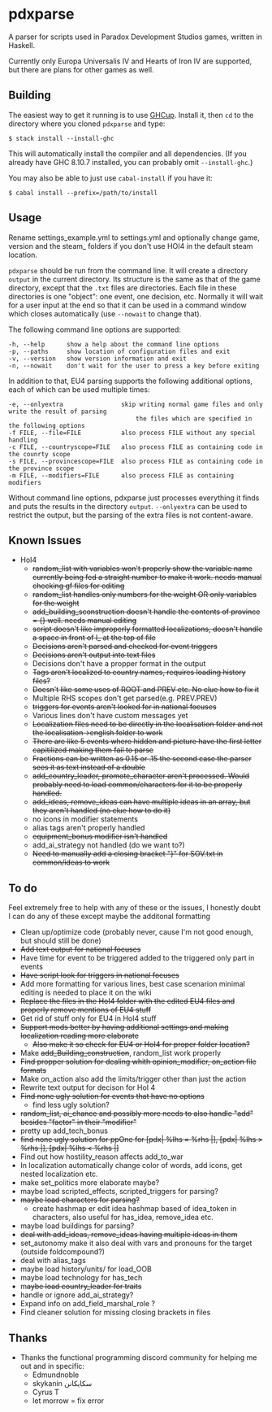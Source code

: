 # pdxparse
A parser for scripts used in Paradox Development Studios games, written in Haskell.

Currently only Europa Universalis IV and Hearts of Iron IV are supported,
but there are plans for other games as well.

## Building

The easiest way to get it running is to use
[GHCup](https://www.haskell.org/ghcup/). Install it, then
`cd` to the directory where you cloned `pdxparse` and type:

    $ stack install --install-ghc

This will automatically install the compiler and all dependencies. (If you
already have GHC 8.10.7 installed, you can probably omit `--install-ghc`.)

You may also be able to just use `cabal-install` if you have it:

    $ cabal install --prefix=/path/to/install

## Usage

Rename settings_example.yml to settings.yml and optionally change game, version
and the steam_ folders if you don't use HOI4 in the default steam location.

`pdxparse` should be run from the command line. It will create a directory
`output` in the current directory. Its structure is the same as that of the game
directory, except that the `.txt` files are directories. Each file in these
directories is one "object": one event, one decision, etc. Normally it will
wait for a user input at the end so that it can be used in a command window
which closes automatically (use `--nowait` to change that).

The following command line options are supported:

    -h, --help      show a help about the command line options
    -p, --paths     show location of configuration files and exit
    -v, --version   show version information and exit
    -n, --nowait    don't wait for the user to press a key before exiting

In addition to that, EU4 parsing supports the following additional options, each of which can be used multiple times:

    -e, --onlyextra                skip writing normal game files and only write the result of parsing
                                       the files which are specified in the following options
    -f FILE, --file=FILE           also process FILE without any special handling
    -c FILE, --countryscope=FILE   also process FILE as containing code in the counrty scope
    -s FILE, --provincescope=FILE  also process FILE as containing code in the province scope
    -m FILE, --modifiers=FILE      also process FILE as containing modifiers


Without command line options, pdxparse just processes everything it finds and puts
the results in the directory `output`. `--onlyextra` can be used to restrict the output,
but the parsing of the extra files is not content-aware.

## Known Issues

* HoI4
    * ~~random_list with variables won't properly show the variable name currently being fed a straight number to make it work. needs manual checking gf files for editing~~
    * ~~random_list handles only numbers for the weight OR only variables for the weight~~
    * ~~add_building_sconstruction doesn't handle the contents of province = {} well. needs manual editing~~
    * ~~script doesn't like improperly formatted localizations, doesn't handle a space in front of l_<language> at the top of file~~
    * ~~Decisions aren't parsed and checked for event triggers~~
    * ~~Decisions aren't output into text files~~
    * Decisions don't have a propper format in the output
    * ~~Tags aren't localized to country names, requires loading history files?~~
    * ~~Doesn't like some uses of ROOT and PREV etc. No clue how to fix it~~
    * Multiple RHS scopes don't get parsed(e.g. PREV.PREV)
    * ~~triggers for events aren't looked for in national focuses~~
    * Various lines don't have custom messages yet
    * ~~Localization files need to be directly in the localisation folder and not the localisation->english folder to work~~
    * ~~There are like 5 events where hidden and picture have the first letter capitilized making them fail to parse~~
    * ~~Fractions can be written as 0.15 or .15 the second case the parser sees it as text instead of a double~~
    * ~~add_country_leader, promote_character aren't processed. Would probably need to load common/characters for it to be properly handled.~~
    * ~~add_ideas, remove_ideas can have multiple ideas in an array, but they aren't handled (no clue how to do it)~~
    * no icons in modifier statements
    * alias tags aren't properly handled
    * ~~equipment_bonus modifier isn't handled~~
    * add_ai_strategy not handled (do we want to?)
    * ~~Need to manually add a closing bracket "}" for SOV.txt in common/ideas to work~~

## To do
Feel extremely free to help with any of these or the issues, I honestly doubt I can do any of these except maybe the additonal formatting

* Clean up/optimize code (probably never, cause I'm not good enough, but should still be done)
* ~~Add text output for national focuses~~
* Have time for event to be triggered added to the triggered only part in events
* ~~Have script look for triggers in national focuses~~
* Add more formatting for various lines, best case scenarion minimal editing is needed to place it on the wiki
* ~~Replace the files in the HoI4 folder with the edited EU4 files and properly remove mentions of EU4 stuff~~
* Get rid of stuff only for EU4 in HoI4 stuff
* ~~Support mods better by having additional settings and making localization reading more elaborate~~
    * ~~Also make it so check for EU4 or HoI4 for proper folder location?~~
* Make ~~add_Building_construction~~, random_list work properly
* ~~Find propper solution for dealing whith opinion_modifier, on_action file formats~~
* Make on_action also add the limits/trigger other than just the action
* Rewrite text output for decison for HoI 4
* ~~Find none ugly solution for events that have no options~~
    * find less ugly solution?
*  ~~random_list, ~~ai_chance~~ and possibly more needs to also handle "add" besides "factor" in their "modifier"~~
* pretty up add_tech_bonus
* ~~find none ugly solution for ppOne for [pdx| %lhs = %rhs |], [pdx| %lhs > %rhs |], [pdx| %lhs < %rhs |]~~
* Find out how hostility_reason affects add_to_war
* In localization automatically change color of words, add icons, get nested localization etc.
* make set_politics more elaborate maybe?
* maybe load scripted_effects, scripted_triggers for parsing?
* ~~maybe load characters for parsing?~~
    * create hashmap er edit idea hashmap based of idea_token in characters, also useful for has_idea, remove_idea etc.
* maybe load buildings for parsing?
* ~~deal with add_ideas, remove_ideas having multiple ideas in them~~
* set_autonomy make it also deal with vars and pronouns for the target (outside foldcompound?)
* deal with alias_tags
* maybe load history/units/ for load_OOB
* maybe load technology for has_tech
* m~~aybe load country_leader for traits~~
* handle or ignore add_ai_strategy?
* Expand info on add_field_marshal_role ?
* Find cleaner solution for missing closing brackets in files

## Thanks
* Thanks the functional programming discord community for helping me out and in specific:
    * Edmundnoble
    * skykanin سكايكانن
    * Cyrus T
    * let morrow = fix error
